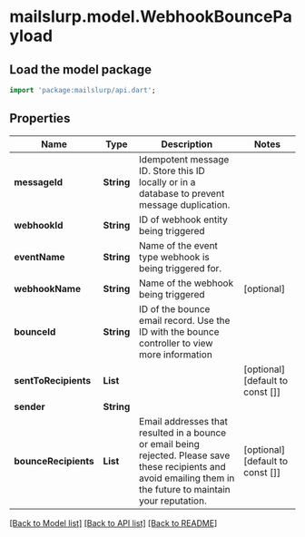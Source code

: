 # mailslurp.model.WebhookBouncePayload

## Load the model package
```dart
import 'package:mailslurp/api.dart';
```

## Properties
Name | Type | Description | Notes
------------ | ------------- | ------------- | -------------
**messageId** | **String** | Idempotent message ID. Store this ID locally or in a database to prevent message duplication. | 
**webhookId** | **String** | ID of webhook entity being triggered | 
**eventName** | **String** | Name of the event type webhook is being triggered for. | 
**webhookName** | **String** | Name of the webhook being triggered | [optional] 
**bounceId** | **String** | ID of the bounce email record. Use the ID with the bounce controller to view more information | 
**sentToRecipients** | **List<String>** |  | [optional] [default to const []]
**sender** | **String** |  | 
**bounceRecipients** | **List<String>** | Email addresses that resulted in a bounce or email being rejected. Please save these recipients and avoid emailing them in the future to maintain your reputation. | [optional] [default to const []]

[[Back to Model list]](../README#documentation-for-models) [[Back to API list]](../README#documentation-for-api-endpoints) [[Back to README]](../README)


